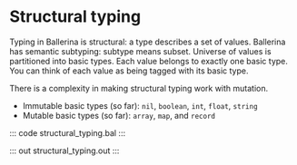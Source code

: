 # Structural typing

Typing in Ballerina is structural: a type describes a set of values. Ballerina has semantic subtyping: subtype means subset. Universe of values is partitioned into basic types. Each value belongs to exactly one basic type. You can think of each value as being tagged with its basic type.

There is a complexity in making structural typing work with mutation. 

- Immutable basic types (so far): `nil`, `boolean`, `int`, `float`, `string` 
- Mutable basic types (so far): `array`, `map`, and `record`

::: code structural_typing.bal :::

::: out structural_typing.out :::